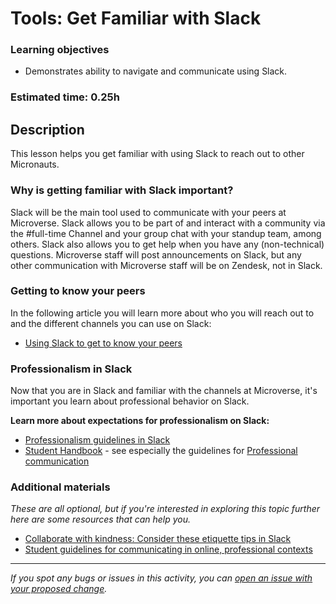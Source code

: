 # Tools: Get Familiar with Slack

### Learning objectives

- Demonstrates ability to navigate and communicate using Slack.

### Estimated time: 0.25h

## Description

This lesson helps you get familiar with using Slack to reach out to other Micronauts.

### Why is getting familiar with Slack important?

Slack will be the main tool used to communicate with your peers at Microverse. Slack allows you to be part of and interact with a community via the #full-time Channel and your group chat with your standup team, among others. Slack also allows you to get help when you have any (non-technical) questions. Microverse staff will post announcements on Slack, but any other communication with Microverse staff will be on Zendesk, not in Slack. 

### Getting to know your peers

In the following article you will learn more about who you will reach out to and the different channels you can use on Slack:

- [Using Slack to get to know your peers](https://github.com/microverseinc/curriculum-professional-skills/blob/main/orientation/using-slack-to-get-to-know-your-peers.md)

### Professionalism in Slack

Now that you are in Slack and familiar with the channels at Microverse, it's important you learn about professional behavior on Slack.

**Learn more about expectations for professionalism on Slack:**

- [Professionalism guidelines in Slack](https://github.com/microverseinc/curriculum-professional-skills/blob/main/orientation/professionalism-guidelines-in-slack.md)
- [Student Handbook](https://www.notion.so/Microverse-Student-Handbook-ca8ac3bfccdd4e708b26d5d967fe4392) - see especially the guidelines for [Professional communication](https://www.notion.so/Professional-communication-756c98d9527245e58b3c2bbd86cbb1ca)

### Additional materials

*These are all optional, but if you're interested in exploring this topic further here are some resources that can help you.*

- [Collaborate with kindness: Consider these etiquette tips in Slack](https://slack.com/intl/en-es/blog/collaboration/etiquette-tips-in-slack)
- [Student guidelines for communicating in online, professional contexts](https://uwaterloo.ca/centre-for-teaching-excellence/teaching-resources/teaching-tips/learning-activities/student-guidelines-communicating-online-professional)


------

_If you spot any bugs or issues in this activity, you can [open an issue with your proposed change](https://github.com/microverseinc/curriculum-transversal-skills/blob/main/git-github/articles/open_issue.md)._
